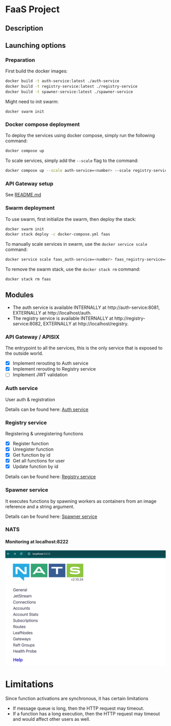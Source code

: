# FaaS Project

## Description

## Launching options
### Preparation
First build the docker images:
```bash
docker build -t auth-service:latest ./auth-service
docker build -t registry-service:latest ./registry-service
docker build -t spawner-service:latest ./spawner-service
```

Might need to init swarm:
```
docker swarm init
```

### Docker compose deployment
To deploy the services using docker compose, simply run the following command:
```bash
docker compose up
```
To scale services, simply add the `--scale` flag to the command:
```bash
docker compose up --scale auth-service=<number> --scale registry-service=<number> --scale execution-service=<number>
```

### API Gateway setup
See [README.md](api-gateway/README.md)

### Swarm deployment
To use swarm, first initialize the swarm, then deploy the stack:
```bash
docker swarm init
docker stack deploy -c docker-compose.yml faas
```

To manually scale services in swarm, use the `docker service scale` command:
```bash
docker service scale faas_auth-service=<number> faas_registry-service=<number> faas_execution-service=<number>
```

To remove the swarm stack, use the `docker stack rm` command:
```bash
docker stack rm faas
```

## Modules
- The auth service is available INTERNALLY at http://auth-service:8081, EXTERNALLY at http://localhost/auth.
- The registry service is available INTERNALLY at http://registry-service:8082, EXTERNALLY at http://localhost/registry.

### API Gateway / APISIX
The entrypoint to all the services, this is the only service that is exposed to the outside world.

- [x] Implement rerouting to Auth service
- [x] Implement rerouting to Registry service
- [ ] Implement JWT validation

### Auth service
User auth & registration

Details can be found here: [Auth service](auth-service/README.md)

### Registry service
Registering & unregistering functions
- [x] Register function
- [x] Unregister function
- [x] Get function by id
- [x] Get all functions for user
- [x] Update function by id

Details can be found here: [Registry service](registry-service/README.md)

### Spawner service
It executes functions by spawning workers as containers from an image reference and a string argument.

Details can be found here: [Spawner service](spawner-service/README.md)

### NATS
#### Monitoring at localhost:8222
![alt text](images/nats-monitoring.png)

# Limitations
Since function activations are synchronous, it has certain limitations
* If message queue is long, then the HTTP request may timeout.
* If a function has a long execution, then the HTTP request may timeout and would affect other users as well. 
